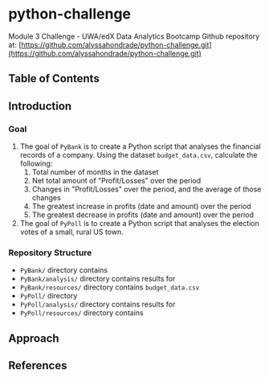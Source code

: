 # python-challenge
Module 3 Challenge - UWA/edX Data Analytics Bootcamp
Github repository at: [https://github.com/alyssahondrade/python-challenge.git](https://github.com/alyssahondrade/python-challenge.git)

## Table of Contents


## Introduction
### Goal
1. The goal of `PyBank` is to create a Python script that analyses the financial records of a company. Using the dataset `budget_data.csv`, calculate the following:
    1. Total number of months in the dataset
    2. Net total amount of "Profit/Losses" over the period
    3. Changes in "Profit/Losses" over the period, and the average of those changes
    4. The greatest increase in profits (date and amount) over the period
    5. The greatest decrease in profits (date and amount) over the period
2. The goal of `PyPoll` is to create a Python script that analyses the election votes of a small, rural US town.


### Repository Structure
- `PyBank/` directory contains
- `PyBank/analysis/` directory contains results for
- `PyBank/resources/` directory contains `budget_data.csv`
- `PyPoll/` directory
- `PyPoll/analysis/` directory contains results for
- `PyPoll/resources/` directory contains


## Approach


## References
